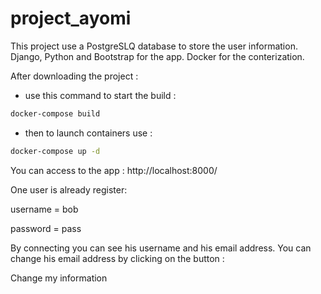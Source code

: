# project_ayomi

This project use a PostgreSLQ database to store the user information. Django, Python and Bootstrap for the app. Docker for the conterization.

After downloading the project : 

* use this command to start the build : 
```sh
docker-compose build
```
*  then to launch containers use : 
```sh
docker-compose up -d 
```

You can access to the app : http://localhost:8000/

One user is already register:

username = bob

password = pass

By connecting you can see his username and his email address.
You can change his email address by clicking on the button : 

Change my information
